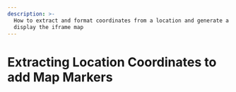 ```yaml
---
description: >-
  How to extract and format coordinates from a location and generate a URL to
  display the iframe map
---
```


# Extracting Location Coordinates to add Map Markers

